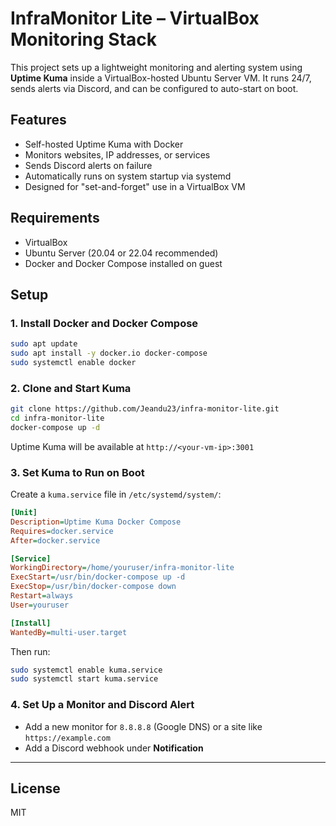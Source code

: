 # InfraMonitor Lite – VirtualBox Monitoring Stack

This project sets up a lightweight monitoring and alerting system using **Uptime Kuma** inside a VirtualBox-hosted Ubuntu Server VM. It runs 24/7, sends alerts via Discord, and can be configured to auto-start on boot.

## Features

- Self-hosted Uptime Kuma with Docker
- Monitors websites, IP addresses, or services
- Sends Discord alerts on failure
- Automatically runs on system startup via systemd
- Designed for "set-and-forget" use in a VirtualBox VM

## Requirements

- VirtualBox
- Ubuntu Server (20.04 or 22.04 recommended)
- Docker and Docker Compose installed on guest

## Setup

### 1. Install Docker and Docker Compose

```bash
sudo apt update
sudo apt install -y docker.io docker-compose
sudo systemctl enable docker
```

### 2. Clone and Start Kuma

```bash
git clone https://github.com/Jeandu23/infra-monitor-lite.git
cd infra-monitor-lite
docker-compose up -d
```

Uptime Kuma will be available at `http://<your-vm-ip>:3001`

### 3. Set Kuma to Run on Boot

Create a `kuma.service` file in `/etc/systemd/system/`:

```ini
[Unit]
Description=Uptime Kuma Docker Compose
Requires=docker.service
After=docker.service

[Service]
WorkingDirectory=/home/youruser/infra-monitor-lite
ExecStart=/usr/bin/docker-compose up -d
ExecStop=/usr/bin/docker-compose down
Restart=always
User=youruser

[Install]
WantedBy=multi-user.target
```

Then run:
```bash
sudo systemctl enable kuma.service
sudo systemctl start kuma.service
```

### 4. Set Up a Monitor and Discord Alert

- Add a new monitor for `8.8.8.8` (Google DNS) or a site like `https://example.com`
- Add a Discord webhook under **Notification**

---

## License

MIT
